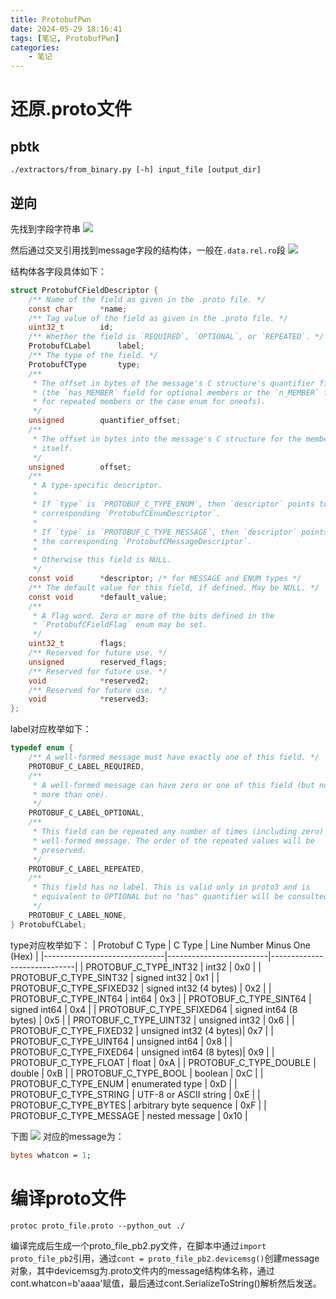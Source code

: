 ```yaml
---
title: ProtobufPwn
date: 2024-05-29 18:16:41
tags: [笔记, ProtobufPwn]
categories: 
    - 笔记
---
```


# 还原.proto文件

## pbtk

```shell
./extractors/from_binary.py [-h] input_file [output_dir]
```

## 逆向
先找到字段字符串
![](1.png)

然后通过交叉引用找到message字段的结构体，一般在`.data.rel.ro`段
![](2.png)

结构体各字段具体如下：
```C
struct ProtobufCFieldDescriptor {
	/** Name of the field as given in the .proto file. */
	const char		*name;
	/** Tag value of the field as given in the .proto file. */
	uint32_t		id;
	/** Whether the field is `REQUIRED`, `OPTIONAL`, or `REPEATED`. */
	ProtobufCLabel		label;
	/** The type of the field. */
	ProtobufCType		type;
	/**
	 * The offset in bytes of the message's C structure's quantifier field
	 * (the `has_MEMBER` field for optional members or the `n_MEMBER` field
	 * for repeated members or the case enum for oneofs).
	 */
	unsigned		quantifier_offset;
	/**
	 * The offset in bytes into the message's C structure for the member
	 * itself.
	 */
	unsigned		offset;
	/**
	 * A type-specific descriptor.
	 *
	 * If `type` is `PROTOBUF_C_TYPE_ENUM`, then `descriptor` points to the
	 * corresponding `ProtobufCEnumDescriptor`.
	 *
	 * If `type` is `PROTOBUF_C_TYPE_MESSAGE`, then `descriptor` points to
	 * the corresponding `ProtobufCMessageDescriptor`.
	 *
	 * Otherwise this field is NULL.
	 */
	const void		*descriptor; /* for MESSAGE and ENUM types */
	/** The default value for this field, if defined. May be NULL. */
	const void		*default_value;
	/**
	 * A flag word. Zero or more of the bits defined in the
	 * `ProtobufCFieldFlag` enum may be set.
	 */
	uint32_t		flags;
	/** Reserved for future use. */
	unsigned		reserved_flags;
	/** Reserved for future use. */
	void			*reserved2;
	/** Reserved for future use. */
	void			*reserved3;
};
```

label对应枚举如下：
```C
typedef enum {
	/** A well-formed message must have exactly one of this field. */
	PROTOBUF_C_LABEL_REQUIRED,
	/**
	 * A well-formed message can have zero or one of this field (but not
	 * more than one).
	 */
	PROTOBUF_C_LABEL_OPTIONAL,
	/**
	 * This field can be repeated any number of times (including zero) in a
	 * well-formed message. The order of the repeated values will be
	 * preserved.
	 */
	PROTOBUF_C_LABEL_REPEATED,
	/**
	 * This field has no label. This is valid only in proto3 and is
	 * equivalent to OPTIONAL but no "has" quantifier will be consulted.
	 */
	PROTOBUF_C_LABEL_NONE,
} ProtobufCLabel;
```
type对应枚举如下：
| Protobuf C Type              | C Type                  | Line Number Minus One (Hex) |
|------------------------------|-------------------------|-----------------------------|
| PROTOBUF_C_TYPE_INT32        | int32                   | 0x0                         |
| PROTOBUF_C_TYPE_SINT32       | signed int32            | 0x1                         |
| PROTOBUF_C_TYPE_SFIXED32     | signed int32 (4 bytes)  | 0x2                         |
| PROTOBUF_C_TYPE_INT64        | int64                   | 0x3                         |
| PROTOBUF_C_TYPE_SINT64       | signed int64            | 0x4                         |
| PROTOBUF_C_TYPE_SFIXED64     | signed int64 (8 bytes)  | 0x5                         |
| PROTOBUF_C_TYPE_UINT32       | unsigned int32          | 0x6                         |
| PROTOBUF_C_TYPE_FIXED32      | unsigned int32 (4 bytes)| 0x7                         |
| PROTOBUF_C_TYPE_UINT64       | unsigned int64          | 0x8                         |
| PROTOBUF_C_TYPE_FIXED64      | unsigned int64 (8 bytes)| 0x9                         |
| PROTOBUF_C_TYPE_FLOAT        | float                   | 0xA                         |
| PROTOBUF_C_TYPE_DOUBLE       | double                  | 0xB                         |
| PROTOBUF_C_TYPE_BOOL         | boolean                 | 0xC                         |
| PROTOBUF_C_TYPE_ENUM         | enumerated type         | 0xD                         |
| PROTOBUF_C_TYPE_STRING       | UTF-8 or ASCII string   | 0xE                         |
| PROTOBUF_C_TYPE_BYTES        | arbitrary byte sequence | 0xF                         |
| PROTOBUF_C_TYPE_MESSAGE      | nested message          | 0x10                        |

下图
![](2.png)
对应的message为：
```proto
bytes whatcon = 1;
```

# 编译proto文件

```shell
protoc proto_file.proto --python_out ./
```

编译完成后生成一个proto_file_pb2.py文件，在脚本中通过`import proto_file_pb2`引用，通过`cont = proto_file_pb2.devicemsg()`创建message对象，其中devicemsg为.proto文件内的message结构体名称，通过cont.whatcon=b'aaaa'赋值，最后通过cont.SerializeToString()解析然后发送。


